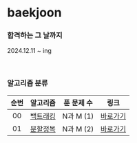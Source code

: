 # baekjoon

### 합격하는 그 날까지
2024.12.11 ~ ing

<br>

### 알고리즘 분류
|          순번          |        알고리즘         |         푼 문제 수          |        링크         |
| :-----: | :-----: | :-----: | :-----: |
| 00 | <a href="./../solution/backtracking" target="_blank">백트래킹</a> | N과 M (1) | <a href="./../solution/backtracking">바로가기</a> |
| 01 | <a href="./../solution/DivideAndConquer" target="_blank">분할정복</a> | N과 M (2) | <a href="./../solution/DivideAndConquer">바로가기</a> |
